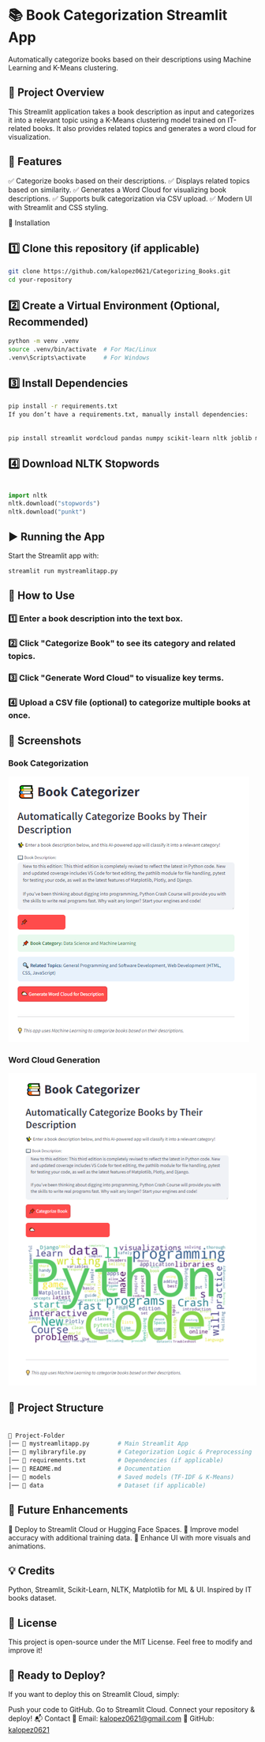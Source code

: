 # 📚 Book Categorization Streamlit App
Automatically categorize books based on their descriptions using Machine Learning and K-Means clustering.

## 🚀 Project Overview
This Streamlit application takes a book description as input and categorizes it into a relevant topic using a K-Means clustering model trained on IT-related books. It also provides related topics and generates a word cloud for visualization.

## 📂 Features
✅ Categorize books based on their descriptions.
✅ Displays related topics based on similarity.
✅ Generates a Word Cloud for visualizing book descriptions.
✅ Supports bulk categorization via CSV upload.
✅ Modern UI with Streamlit and CSS styling.

🔧 Installation
## **1️⃣ Clone this repository (if applicable)**
```bash
git clone https://github.com/kalopez0621/Categorizing_Books.git
cd your-repository
```
## **2️⃣ Create a Virtual Environment (Optional, Recommended)**
```bash
python -m venv .venv
source .venv/bin/activate  # For Mac/Linux
.venv\Scripts\activate     # For Windows
```
## **3️⃣ Install Dependencies**
```bash
pip install -r requirements.txt
If you don’t have a requirements.txt, manually install dependencies:
```
```bash

pip install streamlit wordcloud pandas numpy scikit-learn nltk joblib matplotlib
```
## **4️⃣ Download NLTK Stopwords**
```python

import nltk
nltk.download("stopwords")
nltk.download("punkt")
```
## **▶️ Running the App**
Start the Streamlit app with:

```bash
streamlit run mystreamlitapp.py
```
## 📌 How to Use
### 1️⃣ Enter a book description into the text box.
### 2️⃣ Click "Categorize Book" to see its category and related topics.
### 3️⃣ Click "Generate Word Cloud" to visualize key terms.
### 4️⃣ Upload a CSV file (optional) to categorize multiple books at once.

## 📸 Screenshots

### **Book Categorization**
![Book Categorization](https://raw.githubusercontent.com/kalopez0621/Categorizing_Books/main/images/screenshot1.png)

### **Word Cloud Generation**
![Word Cloud](https://raw.githubusercontent.com/kalopez0621/Categorizing_Books/main/images/wordcloud.png)


## 📜 Project Structure
```bash

📂 Project-Folder
│── 📄 mystreamlitapp.py        # Main Streamlit App
│── 📄 mylibraryfile.py         # Categorization Logic & Preprocessing
│── 📄 requirements.txt         # Dependencies (if applicable)
│── 📄 README.md                # Documentation
│── 📂 models                   # Saved models (TF-IDF & K-Means)
│── 📂 data                     # Dataset (if applicable)
```

## 📌 Future Enhancements
🔹 Deploy to Streamlit Cloud or Hugging Face Spaces.
🔹 Improve model accuracy with additional training data.
🔹 Enhance UI with more visuals and animations.

## 💡 Credits
Python, Streamlit, Scikit-Learn, NLTK, Matplotlib for ML & UI.
Inspired by IT books dataset.
## 📜 License
This project is open-source under the MIT License. Feel free to modify and improve it!

## 🎯 Ready to Deploy?
If you want to deploy this on Streamlit Cloud, simply:

Push your code to GitHub.
Go to Streamlit Cloud.
Connect your repository & deploy!
📬 Contact
📧 Email: kalopez0621@gmail.com
🔗 GitHub: [kalopez0621](https://github.com/kalopez0621)

